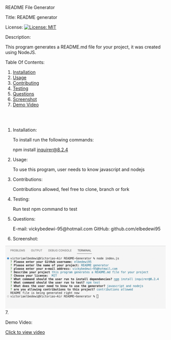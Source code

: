 README File Generator


Title: README generator

License: [![License: MIT](https://img.shields.io/badge/License-MIT-yellow.svg)](https://opensource.org/licenses/MIT)

Description:
    
This program generates a README.md file for your project, it was created using NodeJS.

Table Of Contents:
1.  <a href= "#inst">Installation</a>
2. <a href= "#use">Usage</a>
3. <a href= "#contr">Contributing</a>
4. <a href= "#test">Testing</a>
5. <a href= "#questions">Questions</a>
6. <a href= "#screenshot">Screenshot</a>
7. <a href= "#video">Demo Video</a>

<br> <br>

1.  <p id="inst">Installation:</p>

    To install run the following commands:
        
    npm install inquirer@8.2.4

2. <p id="use">Usage:</p>

    To use this program, user needs to know javascript and nodejs 

3. <p id="contr">Contributions:</p>

    Contributions allowed, feel free to clone, branch or fork

4. <p id="test">Testing:</p>
    
    Run test npm command to test

5. <p id="questions">Questions: </p>
    E-mail: vickybedewi-95@hotmail.com
    GitHub: github.com/elbedewi95

6. <p id="screenshot"> Screenshot: </p>

<img src="terminal-code.png">

<br>
7. <p id= "video"> Demo Video: </p>

<a href="https://drive.google.com/file/d/1uGL3KgEcODoDUNeTyEenPgROcjunVTa1/view" target="_blank">Click to view video</a>

